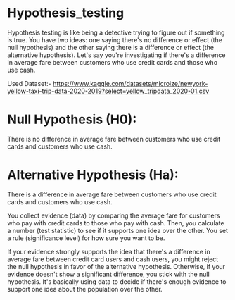 # Hypothesis_testing

Hypothesis testing is like being a detective trying to figure out if something is true. You have two ideas: one saying there's no difference or effect (the null hypothesis) and the other saying there is a difference or effect (the alternative hypothesis). Let's say you're investigating if there's a difference in average fare between customers who use credit cards and those who use cash.

Used Dataset:- https://www.kaggle.com/datasets/microize/newyork-yellow-taxi-trip-data-2020-2019?select=yellow_tripdata_2020-01.csv

# Null Hypothesis (H0): 
There is no difference in average fare between customers who use credit cards and customers who use cash.
  
# Alternative Hypothesis (Ha):
There is a difference in average fare between customers who use credit cards and customers who use cash.

You collect evidence (data) by comparing the average fare for customers who pay with credit cards to those who pay with cash. Then, you calculate a number (test statistic) to see if it supports one idea over the other. You set a rule (significance level) for how sure you want to be.

If your evidence strongly supports the idea that there's a difference in average fare between credit card users and cash users, you might reject the null hypothesis in favor of the alternative hypothesis. Otherwise, if your evidence doesn't show a significant difference, you stick with the null hypothesis. It's basically using data to decide if there's enough evidence to support one idea about the population over the other.

